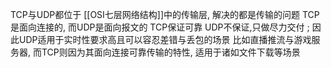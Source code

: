 TCP与UDP都位于 [[OSI七层网络结构]]中的传输层, 解决的都是传输的问题
TCP是面向连接的, 而UDP是面向报文的
TCP保证可靠  UDP不保证,只做尽力交付 ; 因此UDP适用于实时性要求高且可以容忍差错与丢包的场景 比如直播推流与游戏服务器,  而TCP则因为其面向连接可靠传输的特性, 适用于诸如文件下载等场景